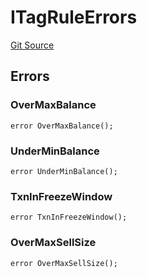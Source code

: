 # ITagRuleErrors
[Git Source](https://github.com/thrackle-io/tron/blob/d6cc09e8b231cc94d92dd93b6d49fb2728ede233/src/common/IErrors.sol)


## Errors
### OverMaxBalance

```solidity
error OverMaxBalance();
```

### UnderMinBalance

```solidity
error UnderMinBalance();
```

### TxnInFreezeWindow

```solidity
error TxnInFreezeWindow();
```

### OverMaxSellSize

```solidity
error OverMaxSellSize();
```

